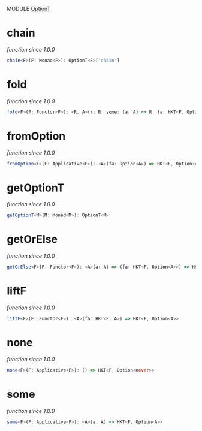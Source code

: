 MODULE [OptionT](https://github.com/gcanti/fp-ts/blob/master/src/OptionT.ts)

# chain

_function_
_since 1.0.0_

```ts
chain<F>(F: Monad<F>): OptionT<F>['chain']
```

# fold

_function_
_since 1.0.0_

```ts
fold<F>(F: Functor<F>): <R, A>(r: R, some: (a: A) => R, fa: HKT<F, Option<A>>) => HKT<F, R>
```

# fromOption

_function_
_since 1.0.0_

```ts
fromOption<F>(F: Applicative<F>): <A>(fa: Option<A>) => HKT<F, Option<A>>
```

# getOptionT

_function_
_since 1.0.0_

```ts
getOptionT<M>(M: Monad<M>): OptionT<M>
```

# getOrElse

_function_
_since 1.0.0_

```ts
getOrElse<F>(F: Functor<F>): <A>(a: A) => (fa: HKT<F, Option<A>>) => HKT<F, A>
```

# liftF

_function_
_since 1.0.0_

```ts
liftF<F>(F: Functor<F>): <A>(fa: HKT<F, A>) => HKT<F, Option<A>>
```

# none

_function_
_since 1.0.0_

```ts
none<F>(F: Applicative<F>): () => HKT<F, Option<never>>
```

# some

_function_
_since 1.0.0_

```ts
some<F>(F: Applicative<F>): <A>(a: A) => HKT<F, Option<A>>
```

